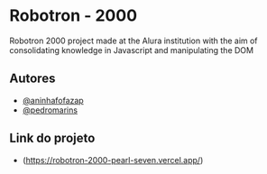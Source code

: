 
# Robotron - 2000
 Robotron 2000 project made at the Alura institution with the aim of consolidating knowledge in Javascript and manipulating the DOM


## Autores

- [@aninhafofazap](https://github.com/aninhafofazap)
- [@pedromarins](https://github.com/pedromarins)

## Link do projeto 

- (https://robotron-2000-pearl-seven.vercel.app/)

